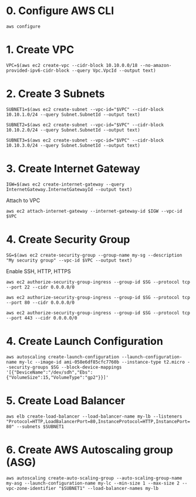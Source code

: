 

# 0. Configure AWS CLI

`aws configure`



# 1. Create VPC

`VPC=$(aws ec2 create-vpc --cidr-block 10.10.0.0/18 --no-amazon-provided-ipv6-cidr-block --query Vpc.VpcId --output text)`



# 2. Create 3 Subnets

`SUBNET1=$(aws ec2 create-subnet --vpc-id="$VPC" --cidr-block 10.10.1.0/24 --query Subnet.SubnetId --output text)`

`SUBNET2=$(aws ec2 create-subnet --vpc-id="$VPC" --cidr-block 10.10.2.0/24 --query Subnet.SubnetId --output text)`

`SUBNET3=$(aws ec2 create-subnet --vpc-id="$VPC" --cidr-block 10.10.3.0/24 --query Subnet.SubnetId --output text)`



# 3. Create Internet Gateway

`IGW=$(aws ec2 create-internet-gateway --query InternetGateway.InternetGatewayId --output text)`

Attach to VPC

`aws ec2 attach-internet-gateway --internet-gateway-id $IGW --vpc-id $VPC`



# 4. Create Security Group

`SG=$(aws ec2 create-security-group --group-name my-sg --description "My security group" --vpc-id $VPC --output text)`

Enable SSH, HTTP, HTTPS

`aws ec2 authorize-security-group-ingress --group-id $SG --protocol tcp --port 22 --cidr 0.0.0.0/0`

`aws ec2 authorize-security-group-ingress --group-id $SG --protocol tcp --port 80 --cidr 0.0.0.0/0`

`aws ec2 authorize-security-group-ingress --group-id $SG --protocol tcp --port 443 --cidr 0.0.0.0/0`



# 4. Create Launch Configuration

`aws autoscaling create-launch-configuration --launch-configuration-name my-lc --image-id ami-058e6df85cfc7760b --instance-type t2.micro --security-groups $SG --block-device-mappings '[{"DeviceName":"/dev/sdh","Ebs":{"VolumeSize":15,"VolumeType":"gp2"}}]'`



# 5. Create Load Balancer

`aws elb create-load-balancer --load-balancer-name my-lb --listeners "Protocol=HTTP,LoadBalancerPort=80,InstanceProtocol=HTTP,InstancePort=80" --subnets $SUBNET1`



# 6. Create AWS Autoscaling group (ASG)

`aws autoscaling create-auto-scaling-group --auto-scaling-group-name my-asg --launch-configuration-name my-lc --min-size 1 --max-size 2 --vpc-zone-identifier "$SUBNET1" --load-balancer-names my-lb`



